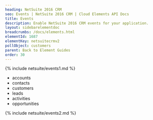 ```yaml
---
heading: NetSuite 2016 CRM
seo: Events | NetSuite 2016 CRM | Cloud Elements API Docs
title: Events
description: Enable NetSuite 2016 CRM events for your application.
layout: sidebarelementdoc
breadcrumbs: /docs/elements.html
elementId: 1687
elementKey: netsuitecrmv2
pollObject: customers
parent: Back to Element Guides
order: 30
---
```


{% include netsuite/events1.md %}

* accounts
* contacts
* customers
* leads
* activities
* opportunities

{% include netsuite/events2.md %}
